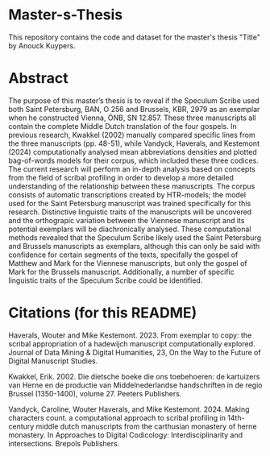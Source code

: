 # Master-s-Thesis
This repository contains the code and dataset for the master's thesis "Title" by Anouck Kuypers.

# Abstract
The purpose of this master’s thesis is to reveal if the Speculum Scribe used both Saint Petersburg, BAN, O 256 and Brussels, KBR, 2979 as an exemplar when he constructed Vienna, ÖNB, SN 12.857. These three manuscripts all contain the complete Middle Dutch translation of the four gospels. In previous research, Kwakkel (2002) manually compared specific lines from the three manuscripts (pp. 48-51), while Vandyck, Haverals, and Kestemont (2024) computationally analysed mean abbreviations densities and plotted bag-of-words models for their corpus, which included these three codices. The current research will perform an in-depth analysis based on concepts from the field of scribal profiling in order to develop a more detailed understanding of the relationship between these manuscripts. The corpus consists of automatic transcriptions created by HTR-models; the model used for the Saint Petersburg manuscript was trained specifically for this research. Distinctive linguistic traits of the manuscripts will be uncovered and the orthograpic variation between the Viennese manuscript and its potential exemplars will be diachronically analysed. These computational methods revealed that the Speculum Scribe likely used the Saint Petersburg and Brussels manuscripts as exemplars, although this can only be said with confidence for certain segments of the texts, specifally the gospel of Matthew and Mark for the Viennese manuscripts, but only the gospel of Mark for the Brussels manuscript. Additionally, a number of specific linguistic traits of the Speculum Scribe could be identified.



# Citations (for this README)
Haverals, Wouter and Mike Kestemont. 2023. From exemplar to copy: the scribal appropriation of a hadewijch manuscript computationally explored. Journal of Data Mining & Digital Humanities, 23, On the Way to the
  Future of Digital Manuscript Studies.
  
Kwakkel, Erik. 2002. Die dietsche boeke die ons toebehoeren: de kartuizers van Herne en de productie van Middelnederlandse handschriften in de regio Brussel (1350-1400), volume 27. Peeters Publishers.

Vandyck, Caroline, Wouter Haverals, and Mike Kestemont. 2024. Making characters count. a computational approach to scribal profiling in 14th-century middle dutch manuscripts from the carthusian monastery of herne
  monastery. In Approaches to Digital Codicology: Interdisciplinarity and intersections. Brepols Publishers.

